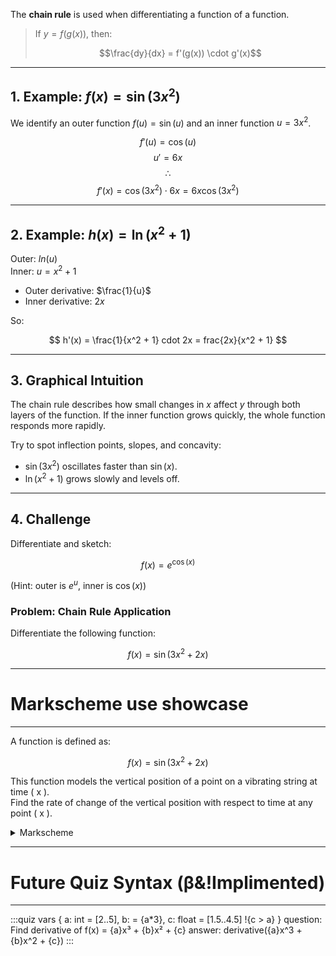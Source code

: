 
The **chain rule** is used when differentiating a function of a function.

> If $y = f(g(x))$, then:
>
> $$\frac{dy}{dx} = f'(g(x)) \cdot g'(x)$$

---

## 1. Example: $f(x) = \sin(3x^2)$

We identify an outer function $f(u) = \sin(u)$ and an inner function $u = 3x^2$.

$$f'(u) = \cos(u)$$
$$u' = 6x$$
$$∴ $$
$$
  f'(x) = \cos(3x^2) \cdot 6x = 6x \cos(3x^2)
$$



---

## 2. Example: $h(x) = \ln(x^2 + 1)$

Outer: $ln(u)$  
Inner: $u = x^2 + 1$

- Outer derivative: $\frac{1}{u}$
- Inner derivative: $2x$

So:

$$
h'(x) = \frac{1}{x^2 + 1} cdot 2x = frac{2x}{x^2 + 1}
$$



---

## 3. Graphical Intuition

The chain rule describes how small changes in $x$ affect $y$ through both layers of the function. If the inner function grows quickly, the whole function responds more rapidly.

Try to spot inflection points, slopes, and concavity:

- $\sin(3x^2)$ oscillates faster than $\sin(x)$.
- $\ln(x^2 + 1)$ grows slowly and levels off.

---

## 4. Challenge

Differentiate and sketch:

$$
f(x) = e^{\cos(x)}
$$

(Hint: outer is $e^u$, inner is $\cos(x)$)

### Problem: Chain Rule Application

Differentiate the following function:

$$
f(x) = \sin(3x^2 + 2x)
$$

---
# Markscheme use showcase
---


A function is defined as:

$$
f(x) = \sin(3x^2 + 2x)
$$

This function models the vertical position of a point on a vibrating string at time \( x \).  
Find the rate of change of the vertical position with respect to time at any point \( x \).

<details>
<summary>Markscheme</summary>

**Step 1:** Recognize the chain rule structure  
This is a composition:  
- Outer function: $$\sin(u)$$  
- Inner function: $$u = 3x^2 + 2x$$

**Step 2:** Differentiate each part  
- Derivative of outer: $$\frac{d}{du}[\sin(u)] = \cos(u)$$  
- Derivative of inner:  
  $$\frac{d}{dx}[3x^2 + 2x] = 6x + 2$$

**Step 3:** Apply the chain rule  
$$f'(x) = \cos(3x^2 + 2x) \cdot (6x + 2)$$

**Final Answer:**  
$$f'(x) = (6x + 2)\cos(3x^2 + 2x)$$

</details>


---
# Future Quiz Syntax (β&!Implimented)
---

:::quiz
vars {
    a: int = [2..5],
    b: = {a*3},
    c: float = [1.5..4.5] !{c > a}
}
question: Find derivative of f(x) = {a}x³ + {b}x² + {c}
answer: derivative({a}x^3 + {b}x^2 + {c})
:::

